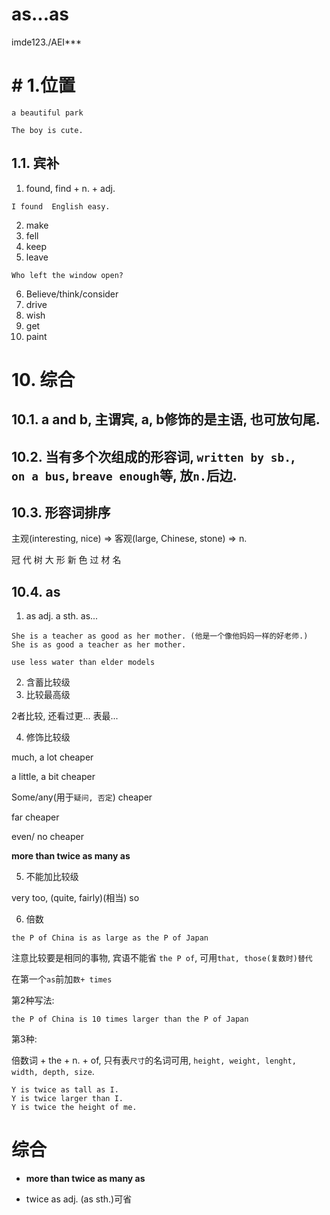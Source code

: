 # as...as

imde123./AEI***

# # 1.位置

```
a beautiful park
```

```
The boy is cute.
```



## 1.1. 宾补

1. found, find + n. + adj.

```
I found  English easy.
```

2. make
3. fell
4. keep
5. leave

```
Who left the window open?
```

6. Believe/think/consider
7. drive
8. wish
9. get
10. paint

# 10. 综合

## 10.1. a and b, 主谓宾, a, b修饰的是主语, 也可放句尾.

## 10.2. 当有多个次组成的形容词, `written by sb.`, `on a bus`, `breave enough`等, 放`n.`后边.

## 10.3. 形容词排序

主观(interesting, nice) => 客观(large, Chinese, stone) => n.

冠 代 树 大 形 新 色 过 材 名 



## 10.4. as

1. as adj. a sth. as...

```
She is a teacher as good as her mother. (他是一个像他妈妈一样的好老师.)
She is as good a teacher as her mother.
```

```
use less water than elder models
```

2. 含蓄比较级
3. 比较最高级

2者比较, 还看过更... 表最...

4. 修饰比较级

much, a lot cheaper

a little, a bit cheaper

Some/any(用于`疑问, 否定`) cheaper

far cheaper

even/ no cheaper

**more than twice as many as**

5. 不能加比较级

very too, (quite, fairly)(相当) so

6. 倍数

```
the P of China is as large as the P of Japan
```

注意比较要是相同的事物, 宾语不能省 `the P of`, 可用`that, those(复数时)替代`

在第一个`as`前加`数+ times`

第2种写法:

```
the P of China is 10 times larger than the P of Japan
```

第3种:

倍数词 + the + n. + of, 只有表`尺寸`的名词可用, `height, weight, lenght, width, depth, size`. 

```
Y is twice as tall as I.
Y is twice larger than I.
Y is twice the height of me.
```

# 综合

- **more than twice as many as**

- twice as adj. (as sth.)可省
